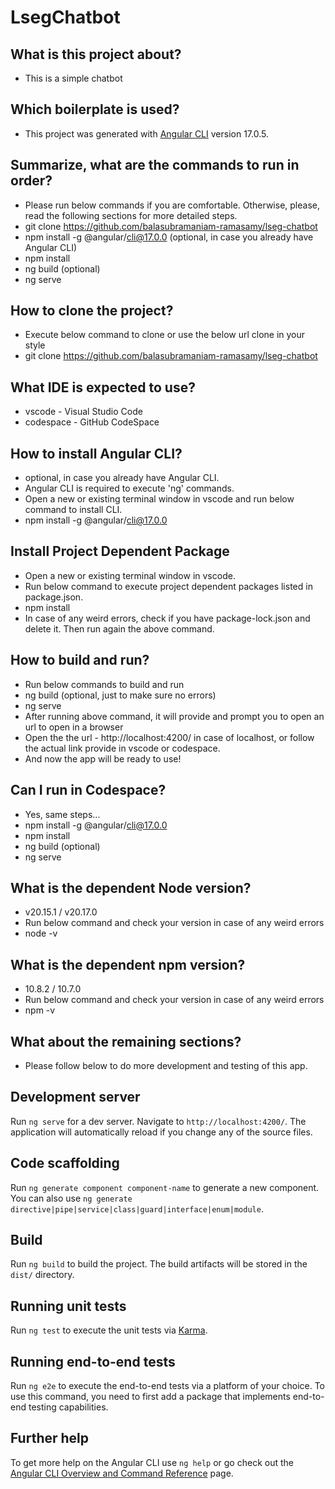 
# LsegChatbot

## What is this project about?
* This is a simple chatbot

## Which boilerplate is used?
* This project was generated with [Angular CLI](https://github.com/angular/angular-cli) version 17.0.5.


## Summarize, what are the commands to run in order?
* Please run below commands if you are comfortable. Otherwise, please, read the following sections for more detailed steps.
* git clone https://github.com/balasubramaniam-ramasamy/lseg-chatbot
* npm install -g @angular/cli@17.0.0 (optional, in case you already have Angular CLI)
* npm install
* ng build (optional)
* ng serve

## How to clone the project?
* Execute below command to clone or use the below url clone in your style
* git clone https://github.com/balasubramaniam-ramasamy/lseg-chatbot

## What IDE is expected to use?
* vscode - Visual Studio Code
* codespace - GitHub CodeSpace

## How to install Angular CLI?
* optional, in case you already have Angular CLI.
* Angular CLI is required to execute 'ng' commands. 
* Open a new or existing terminal window in vscode and run below command to install CLI.
* npm install -g @angular/cli@17.0.0

## Install Project Dependent Package
* Open a new or existing terminal window in vscode.
* Run below command to execute project dependent packages listed in package.json.
* npm install
* In case of any weird errors, check if you have package-lock.json and delete it. Then run again the above command.

## How to build and run?
* Run below commands to build and run
* ng build (optional, just to make sure no errors)
* ng serve
* After running above command, it will provide and prompt you to open an url to open in a browser
* Open the the url - http://localhost:4200/ in case of localhost, or follow the actual link provide in vscode or codespace.
* And now the app will be ready to use!

## Can I run in Codespace?
* Yes, same steps...
* npm install -g @angular/cli@17.0.0
* npm install
* ng build (optional)
* ng serve

## What is the dependent Node version?
* v20.15.1 / v20.17.0
* Run below command and check your version in case of any weird errors
* node -v

## What is the dependent npm version?
* 10.8.2 / 10.7.0
* Run below command and check your version in case of any weird errors
* npm -v


## What about the remaining sections?
* Please follow below to do more development and testing of this app.

## Development server

Run `ng serve` for a dev server. Navigate to `http://localhost:4200/`. The application will automatically reload if you change any of the source files.

## Code scaffolding

Run `ng generate component component-name` to generate a new component. You can also use `ng generate directive|pipe|service|class|guard|interface|enum|module`.

## Build

Run `ng build` to build the project. The build artifacts will be stored in the `dist/` directory.

## Running unit tests

Run `ng test` to execute the unit tests via [Karma](https://karma-runner.github.io).

## Running end-to-end tests

Run `ng e2e` to execute the end-to-end tests via a platform of your choice. To use this command, you need to first add a package that implements end-to-end testing capabilities.

## Further help

To get more help on the Angular CLI use `ng help` or go check out the [Angular CLI Overview and Command Reference](https://angular.io/cli) page.
